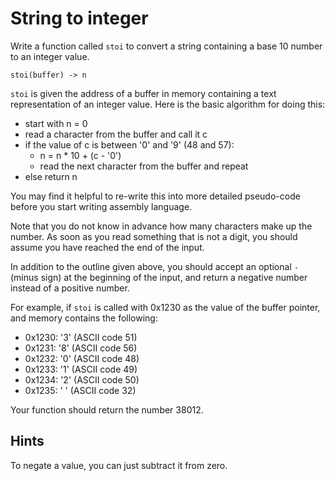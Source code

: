 String to integer
=================

Write a function called `stoi` to convert a string containing a base
10 number to an integer value.

    stoi(buffer) -> n

`stoi` is given the address of a buffer in memory containing a text
representation of an integer value. Here is the basic algorithm for
doing this:

*   start with n = 0
*   read a character from the buffer and call it c
*   if the value of c is between '0' and '9' (48 and 57):
    *   n = n * 10 + (c - '0')
    *   read the next character from the buffer and repeat
*   else return n

You may find it helpful to re-write this into more detailed
pseudo-code before you start writing assembly language.

Note that you do not know in advance how many characters make up the
number. As soon as you read something that is not a digit, you
should assume you have reached the end of the input.

In addition to the outline given above, you should accept an
optional `-` (minus sign) at the beginning of the input, and return
a negative number instead of a positive number.

For example, if `stoi` is called with 0x1230 as the value of the
buffer pointer, and memory contains the following:

* 0x1230: '3' (ASCII code 51)
* 0x1231: '8' (ASCII code 56)
* 0x1232: '0' (ASCII code 48)
* 0x1233: '1' (ASCII code 49)
* 0x1234: '2' (ASCII code 50)
* 0x1235: ' ' (ASCII code 32)

Your function should return the number 38012.


Hints
-----

To negate a value, you can just subtract it from zero.
